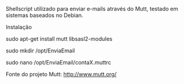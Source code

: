 Shellscript utilizado para enviar e-mails através do Mutt, testado em sistemas baseados no Debian.

Instalação

sudo apt-get install mutt libsasl2-modules

sudo mkdir /opt/EnviaEmail

sudo nano /opt/EnviaEmail/contaX.muttrc

Fonte do projeto Mutt: http://www.mutt.org/
